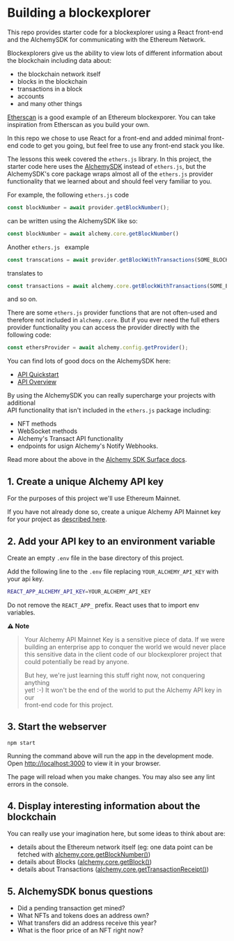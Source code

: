 # Building a blockexplorer

This repo provides starter code for a blockexplorer using a React front-end and the AlchemySDK for communicating with the Ethereum Network.

Blockexplorers give us the ability to view lots of different information about the blockchain including data about:
  * the blockchain network itself
  * blocks in the blockchain
  * transactions in a block
  * accounts
  * and many other things
  
[Etherscan](https://etherscan.io/) is a good example of an Ethereum blockexporer. You can take inspiration from Etherscan as you build your own.

In this repo we chose to use React for a front-end and added minimal front-end code to get you going, but feel free to use any front-end stack you like.

The lessons this week covered the `ethers.js` library. In this project, the starter code here uses the [AlchemySDK](https://docs.alchemy.com/reference/alchemy-sdk-quickstart?a=eth-bootcamp) instead of `ethers.js`, but the AlchemySDK's core package wraps almost all of the `ethers.js` provider functionality that we learned about and should feel very familiar to you. 

For example, the following `ethers.js` code
```js
const blockNumber = await provider.getBlockNumber();
```
can be written using the AlchemySDK like so:
```js
const blockNumber = await alchemy.core.getBlockNumber()
```
Another `ethers.js ` example
```js
const transcations = await provider.getBlockWithTransactions(SOME_BLOCK_NUMBER)
```
translates to
```js
const transactions = await alchemy.core.getBlockWithTransactions(SOME_BLOCK_NUMBER)
```
and so on.


There are some `ethers.js` provider functions that are not often-used and therefore not included in `alchemy.core`. But if you ever need the full ethers provider functionality you can access the provider directly with the following code:
```js
const ethersProvider = await alchemy.config.getProvider();
```

You can find lots of good docs on the AlchemySDK here:
  * [API Quickstart](https://docs.alchemy.com/reference/alchemy-sdk-quickstart?a=eth-bootcamp)
  * [API Overview](https://docs.alchemy.com/reference/api-overview?a=eth-bootcamp)

By using the AlchemySDK you can really supercharge your projects with additional\
API functionality that isn't included in the `ethers.js` package including:
  * NFT methods
  * WebSocket methods
  * Alchemy's Transact API functionality
  * endpoints for usign Alchemy's Notify Webhooks.

Read more about the above in the [Alchemy SDK Surface docs](https://docs.alchemy.com/reference/alchemy-sdk-api-surface-overview?a=eth-bootcamp).

## 1. Create a unique Alchemy API key

For the purposes of this project we'll use Ethereum Mainnet.

If you have not already done so, create a unique Alchemy API Mainnet key
for your project as [described here](https://docs.alchemy.com/reference/api-overview?a=eth-bootcamp).

## 2. Add your API key to an environment variable

Create an empty `.env` file in the base directory of this project.

Add the following line to the `.env` file replacing `YOUR_ALCHEMY_API_KEY` with your api key.

```sh
REACT_APP_ALCHEMY_API_KEY=YOUR_ALCHEMY_API_KEY
```

Do not remove the `REACT_APP_` prefix. React uses that to import env variables.


**⚠️ Note**

> Your Alchemy API Mainnet Key is a sensitive piece of data. If we were\
> building an enterprise app to conquer the world we would never place\
> this sensitive data in the client code of our blockexplorer project that\
> could potentially be read by anyone.
>
> But hey, we're just learning this stuff right now, not conquering anything\
> yet! :-) It won't be the end of the world to put the Alchemy API key in our\
> front-end code for this project.

## 3. Start the webserver

`npm start`

Running the command above will run the app in the development mode. Open [http://localhost:3000](http://localhost:3000) to view it in your browser.

The page will reload when you make changes. You may also see any lint errors in the console.

## 4. Display interesting information about the blockchain

You can really use your imagination here, but some ideas to think about are:
  * details about the Ethereum network itself (eg: one data point can be fetched with [alchemy.core.getBlockNumber()](https://docs.alchemy.com/reference/sdk-getblocknumber))
  * details about Blocks ([alchemy.core.getBlock()](https://docs.alchemy.com/reference/sdk-getblock?a=eth-bootcamp))
  * details about Transactions ([alchemy.core.getTransactionReceipt()](https://docs.alchemy.com/reference/sdk-gettransactionreceipt?a=eth-bootcamp))

## 5. AlchemySDK bonus questions

  * Did a pending transaction get mined?
  * What NFTs and tokens does an address own?
  * What transfers did an address receive this year?
  * What is the floor price of an NFT right now?



